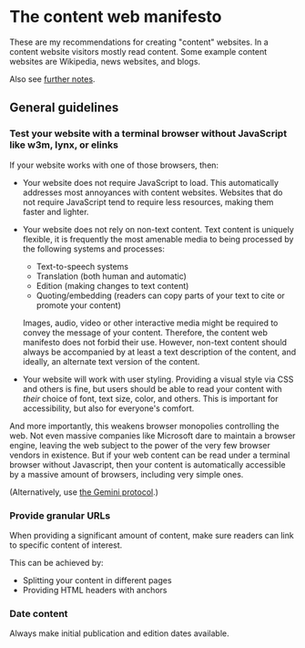 # The content web manifesto

These are my recommendations for creating "content" websites.
In a content website visitors mostly read content.
Some example content websites are Wikipedia, news websites, and blogs.

Also see [further notes](NOTES.org).

## General guidelines

### Test your website with a terminal browser without JavaScript like w3m, lynx, or elinks

If your website works with one of those browsers, then:

* Your website does not require JavaScript to load.
  This automatically addresses most annoyances with content websites.
  Websites that do not require JavaScript tend to require less resources, making them faster and lighter.

* Your website does not rely on non-text content.
  Text content is uniquely flexible, it is frequently the most amenable media to being processed by the following systems and processes:

  * Text-to-speech systems
  * Translation (both human and automatic)
  * Edition (making changes to text content)
  * Quoting/embedding (readers can copy parts of your text to cite or promote your content)

  Images, audio, video or other interactive media might be required to convey the message of your content.
  Therefore, the content web manifesto does not forbid their use.
  However, non-text content should always be accompanied by at least a text description of the content, and ideally, an alternate text version of the content.

* Your website will work with user styling.
  Providing a visual style via CSS and others is fine, but users should be able to read your content with *their* choice of font, text size, color, and others.
  This is important for accessibility, but also for everyone's comfort.

And more importantly, this weakens browser monopolies controlling the web.
Not even massive companies like Microsoft dare to maintain a browser engine, leaving the web subject to the power of the very few browser vendors in existence.
But if your web content can be read under a terminal browser without Javascript, then your content is automatically accessible by a massive amount of browsers, including very simple ones.

(Alternatively, use [the Gemini protocol](https://geminiprotocol.net/).)

### Provide granular URLs

When providing a significant amount of content, make sure readers can link to specific content of interest.

This can be achieved by:

* Splitting your content in different pages
* Providing HTML headers with anchors

### Date content

Always make initial publication and edition dates available.
